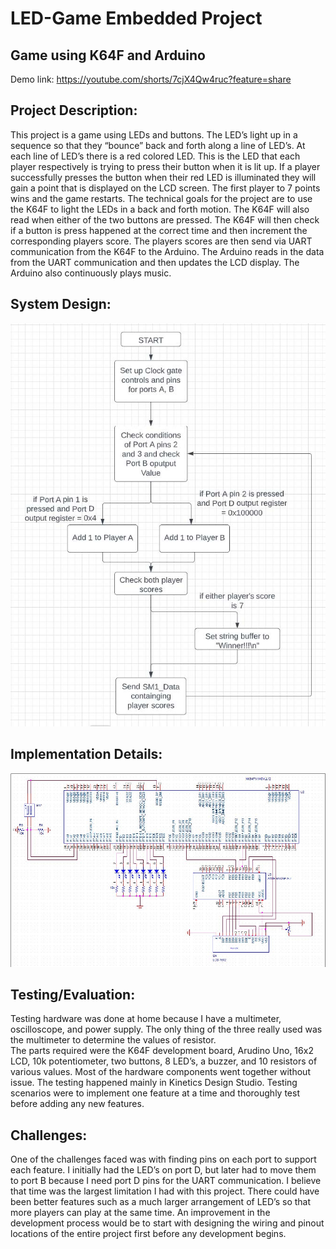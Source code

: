 # LED-Game Embedded Project

## Game using K64F and Arduino
Demo link: https://youtube.com/shorts/7cjX4Qw4ruc?feature=share 

## Project Description:

This project is a game using LEDs and buttons. The LED’s light up in a sequence so that they “bounce” back and forth along a line of LED’s. At each line of LED’s there is a red colored LED. This is the LED that each player respectively is trying to press their button when it is lit up. If a player successfully presses the button when their red LED is illuminated they will gain a point that is displayed on the LCD screen. The first player to 7 points wins and the game restarts. 
The technical goals for the project are to use the K64F to light the LEDs in a back and forth motion. The K64F will also read when either of the two buttons are pressed. The K64F will then check if a button is press happened at the correct time and then increment the corresponding players score. The players scores are then send via UART communication from the K64F to the Arduino. The Arduino reads in the data from the UART communication and then updates the LCD display. The Arduino also continuously plays music. 

## System Design:  
![Flowchart](assets/flowchart.png)

## Implementation Details:
![Schematic](assets/schematic.png)

## Testing/Evaluation:
Testing hardware was done at home because I have a multimeter, oscilloscope, and power supply. The only thing of the three really used was the multimeter to determine the values of resistor.  
The parts required were the K64F development board, Arudino Uno, 16x2 LCD, 10k potentiometer, two buttons, 8 LED’s, a buzzer, and 10 resistors of various values. 
Most of the hardware components went together without issue. The testing happened mainly in Kinetics Design Studio. Testing scenarios were to implement one feature at a time and thoroughly test before adding any new features.


## Challenges:
One of the challenges faced was with finding pins on each port to support each feature. I initially had the LED’s on port D, but later had to move them to port B because I need port D pins for the UART communication. 
I believe that time was the largest limitation I had with this project. There could have been better features such as a much larger arrangement of LED’s so that more players can play at the same time. An improvement in the development process would be to start with designing the wiring and pinout locations of the entire project first before any development begins.
